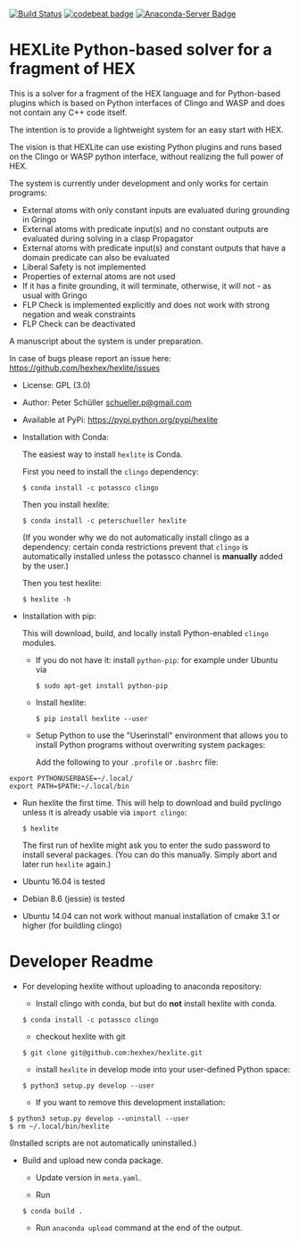 [![Build Status](https://travis-ci.org/hexhex/hexlite.svg?branch=master)](https://travis-ci.org/hexhex/hexlite)
[![codebeat badge](https://codebeat.co/badges/5493bd59-f87f-470c-9069-86d4c14dd374)](https://codebeat.co/projects/github-com-hexhex-hexlite-master)
[![Anaconda-Server Badge](https://anaconda.org/peterschueller/hexlite/badges/installer/conda.svg)](https://conda.anaconda.org/peterschueller)

# HEXLite Python-based solver for a fragment of HEX

This is a solver for a fragment of the HEX language and for Python-based plugins
which is based on Python interfaces of Clingo and WASP and does not contain any
C++ code itself.

The intention is to provide a lightweight system for an easy start with HEX.

The vision is that HEXLite can use existing Python plugins and runs based on
the Clingo or WASP python interface, without realizing the full power of HEX.

The system is currently under development and only works for certain programs:
* External atoms with only constant inputs are evaluated during grounding in Gringo
* External atoms with predicate input(s) and no constant outputs are evaluated during solving in a clasp Propagator
* External atoms with predicate input(s) and constant outputs that have a domain predicate can also be evaluated
* Liberal Safety is not implemented
* Properties of external atoms are not used
* If it has a finite grounding, it will terminate, otherwise, it will not - as usual with Gringo
* FLP Check is implemented explicitly and does not work with strong negation and weak constraints
* FLP Check can be deactivated

A manuscript about the system is under preparation.

In case of bugs please report an issue here: https://github.com/hexhex/hexlite/issues

* License: GPL (3.0)
* Author: Peter Schüller <schueller.p@gmail.com>
* Available at PyPi: https://pypi.python.org/pypi/hexlite
* Installation with Conda:

  The easiest way to install `hexlite` is Conda.
  
  First you need to install the `clingo` dependency:

  ```$ conda install -c potassco clingo```

  Then you install hexlite:

  ```$ conda install -c peterschueller hexlite```

  (If you wonder why we do not automatically install clingo as a dependency:
  certain conda restrictions prevent that `clingo` is automatically installed
  unless the potassco channel is **manually** added by the user.)

  Then you test hexlite:

  ```$ hexlite -h```

* Installation with pip:

  This will download, build, and locally install Python-enabled `clingo` modules.

  * If you do not have it: install `python-pip`: for example under Ubuntu via
    
    ```$ sudo apt-get install python-pip```

  * Install hexlite:

    ```$ pip install hexlite --user```

  * Setup Python to use the "Userinstall" environment that allows you
    to install Python programs without overwriting system packages:

    Add the following to your `.profile` or `.bashrc` file:

```
export PYTHONUSERBASE=~/.local/
export PATH=$PATH:~/.local/bin
```

  * Run hexlite the first time. This will help to download and build pyclingo unless it is already usable via `import clingo`:

    ```$ hexlite```

    The first run of hexlite might ask you to enter the sudo password
    to install several packages.
    (You can do this manually. Simply abort and later run `hexlite` again.)

  * Ubuntu 16.04 is tested
  * Debian 8.6 (jessie) is tested
  * Ubuntu 14.04 can not work without manual installation of cmake 3.1 or higher (for buildling clingo)

# Developer Readme

* For developing hexlite without uploading to anaconda repository:

  * Install clingo with conda, but but do **not** install hexlite with conda.

  ```$ conda install -c potassco clingo```

  * checkout hexlite with git

  ```$ git clone git@github.com:hexhex/hexlite.git```

  * install `hexlite` in develop mode into your user-defined Python space:

  ```$ python3 setup.py develop --user```

  * If you want to remove this development installation:

```
$ python3 setup.py develop --uninstall --user
$ rm ~/.local/bin/hexlite
```

  (Installed scripts are not automatically uninstalled.)

* Build and upload new conda package.
  
  * Update version in `meta.yaml`.

  * Run

  ```$ conda build .```

  * Run `anaconda upload` command at the end of the output.
